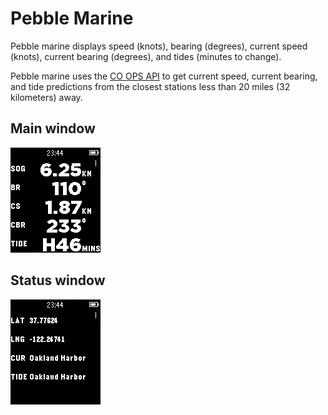 # Pebble Marine

Pebble marine displays speed (knots), bearing (degrees), current speed
(knots), current bearing (degrees), and tides (minutes to change).

Pebble marine uses the [CO OPS API](http://co-ops.nos.noaa.gov/api/) to get
current speed, current bearing, and tide predictions from the closest stations
less than 20 miles (32 kilometers) away.

## Main window

![alt tag](https://raw.githubusercontent.com/silasbw/pebble_marine/master/screenshot-main.png)

## Status window

![alt tag](https://raw.githubusercontent.com/silasbw/pebble_marine/master/screenshot-status.png)
